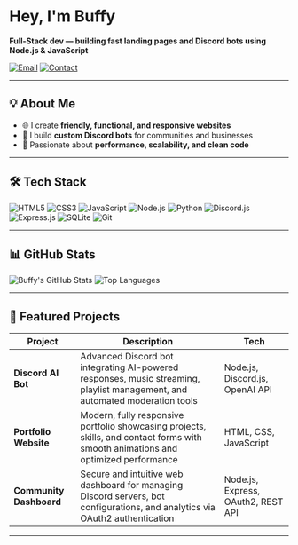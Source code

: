# Hey, I'm Buffy

**Full-Stack dev — building fast landing pages and Discord bots using Node.js & JavaScript**

[![Email](https://img.shields.io/badge/EMAIL-0078D4?style=for-the-badge&logo=microsoft-outlook&logoColor=white)](mailto:info@buffyzyd.net)
[![Contact](https://img.shields.io/badge/CONTACT-FF69B4?style=for-the-badge&logo=telegram&logoColor=white)](https://discord.com/users/318905464601706517)

---

## 💡 About Me
- 🌐 I create **friendly, functional, and responsive websites**  
- 🤖 I build **custom Discord bots** for communities and businesses  
- 🚀 Passionate about **performance, scalability, and clean code**

---

## 🛠 Tech Stack
![HTML5](https://img.shields.io/badge/HTML5-E34F26?style=for-the-badge&logo=html5&logoColor=white)
![CSS3](https://img.shields.io/badge/CSS3-1572B6?style=for-the-badge&logo=css3&logoColor=white)
![JavaScript](https://img.shields.io/badge/JavaScript-F7DF1E?style=for-the-badge&logo=javascript&logoColor=black)
![Node.js](https://img.shields.io/badge/Node.js-339933?style=for-the-badge&logo=node.js&logoColor=white)
![Python](https://img.shields.io/badge/Python-3776AB?style=for-the-badge&logo=python&logoColor=white)
![Discord.js](https://img.shields.io/badge/Discord.js-5865F2?style=for-the-badge&logo=discord&logoColor=white)
![Express.js](https://img.shields.io/badge/Express.js-000000?style=for-the-badge&logo=express&logoColor=white)
![SQLite](https://img.shields.io/badge/SQLite-07405E?style=for-the-badge&logo=sqlite&logoColor=white)
![Git](https://img.shields.io/badge/Git-F05033?style=for-the-badge&logo=git&logoColor=white)

---

## 📊 GitHub Stats
![Buffy's GitHub Stats](https://github-readme-stats.vercel.app/api?username=buffydev-1&show_icons=true&theme=radical)
![Top Languages](https://github-readme-stats.vercel.app/api/top-langs/?username=buffydev-1&layout=compact&theme=radical)

---

## 🚀 Featured Projects
| Project | Description | Tech |
|---------|-------------|------|
| **Discord AI Bot** | Advanced Discord bot integrating AI-powered responses, music streaming, playlist management, and automated moderation tools | Node.js, Discord.js, OpenAI API |
| **Portfolio Website** | Modern, fully responsive portfolio showcasing projects, skills, and contact forms with smooth animations and optimized performance | HTML, CSS, JavaScript |
| **Community Dashboard** | Secure and intuitive web dashboard for managing Discord servers, bot configurations, and analytics via OAuth2 authentication | Node.js, Express, OAuth2, REST API |

---

